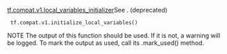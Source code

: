[tf.compat.v1.local_variables_initializer](https://tensorflow.google.cn/api_docs/python/tf/compat/v1/local_variables_initializer)See . (deprecated)


```
 tf.compat.v1.initialize_local_variables()
```
NOTE The output of this function should be used. If it is not, a warning will be logged. To mark the output as used, call its .mark_used() method.
